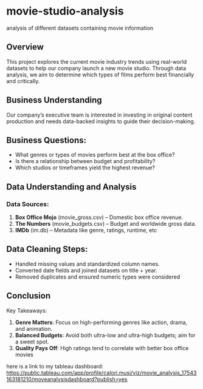 # movie-studio-analysis
analysis of different datasets containing movie information 
##  Overview

This project explores the current movie industry trends using real-world datasets to help our company launch a new movie studio. Through data analysis, we aim to determine which types of films perform best financially and critically.

##  Business Understanding
Our company’s executive team is interested in investing in original content production and needs data-backed insights to guide their decision-making.
## Business Questions:
- What genres or types of movies perform best at the box office?
- Is there a relationship between budget and profitability?
- Which studios or timeframes yield the highest revenue?
## Data Understanding and Analysis
### Data Sources:
1. **Box Office Mojo** (movie_gross.csv) – Domestic box office revenue.
2. **The Numbers** (movie_budgets.csv) – Budget and worldwide gross data.
3. **IMDb** (im.db) – Metadata like genre, ratings, runtime, etc
## Data Cleaning Steps:
- Handled missing values and standardized column names.
- Converted date fields and joined datasets on title + year.
- Removed duplicates and ensured numeric types were considered
## Conclusion
Key Takeaways:
1. **Genre Matters**: Focus on high-performing genres like action, drama, and animation.
2. **Balanced Budgets**: Avoid both ultra-low and ultra-high budgets; aim for a sweet spot.
3. **Quality Pays Off**: High ratings tend to correlate with better box office movies

here is a link to my tableau dashboard: https://public.tableau.com/app/profile/calori.musi/viz/movie_analysis_17543163181210/moveanalysisdashboard?publish=yes
